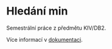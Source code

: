 # Hledání min

Semestrální práce z předmětu KIV/DB2.

Více informací v [dokumentaci](doc/kiv-db2-sp.pdf).

